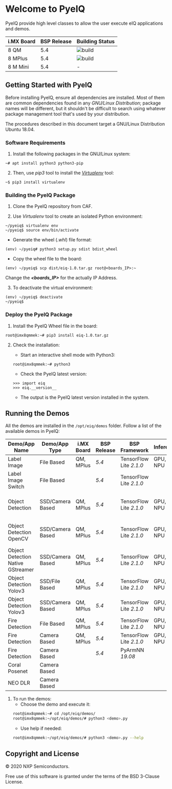 # Welcome to PyeIQ

PyeIQ provide high level classes to allow the user execute eIQ applications and demos.


| i.MX Board | BSP Release | Building Status |
|------------|-------------|-----------------|
| 8 QM       | 5.4         | ![build](https://img.shields.io/travis/asciidoctor/jekyll-asciidoc/master.svg "Build") |
| 8 MPlus    | 5.4         | ![build](https://img.shields.io/travis/asciidoctor/jekyll-asciidoc/master.svg "Build") |
| 8 M Mini   | 5.4         |         -        |

## Getting Started with PyeIQ

Before installing PyeIQ, ensure all dependencies are installed. Most of them are
common dependencies found in any _GNU/Linux Distribution_; package names will be
different, but it shouldn't be difficult to search using whatever package management
tool that's used by your distribution.

The procedures described in this document target a GNU/Linux Distribution Ubuntu 18.04.

### Software Requirements

1. Install the following packages in the GNU/Linux system:
```console
~# apt install python3 python3-pip
```

2. Then, use _pip3_ tool to install the [_Virtualenv_](https://virtualenv.pypa.io/en/latest/) tool:
```console
~$ pip3 install virtualenv
```

### Building the PyeIQ Package

1. Clone the PyeIQ repository from CAF.

2. Use _Virtualenv_ tool to create an isolated Python environment:
```console
~/pyeiq$ virtualenv env
~/pyeiq$ source env/bin/activate
```
   * Generate the wheel (_.whl_) file format:
   ```console
   (env) ~/pyeiq# python3 setup.py sdist bdist_wheel
   ```
  * Copy the wheel file to the board:
  ```console
  (env) ~/pyeiq$ scp dist/eiq-1.0.tar.gz root@<boards_IP>:~
  ```
  Change the _**<boards_IP>**_ for the actually IP Address.

3. To deactivate the virtual environment:
```console
(env) ~/pyeiq$ deactivate
~/pyeiq$
```

### Deploy the PyeIQ Package

1. Install the PyeIQ Wheel file in the board:
```console
root@imx8qmmek:~# pip3 install eiq-1.0.tar.gz
```

2. Check the installation:
    * Start an interactive shell mode with Python3:
    ```console
    root@imx8qmmek:~# python3
    ```

    * Check the PyeIQ latest version:
    ```console
    >>> import eiq
    >>> eiq.__version__
    ```

    * The output is the PyeIQ latest version installed in the system.

## Running the Demos

All the demos are installed in the `/opt/eiq/demos` folder. Follow a list of the
available demos in PyeIQ:

|  Demo/App Name                    |  Demo/App Type   | i.MX Board | BSP Release | BSP Framework           | Inference | Status |  Notes                                      |
|-----------------------------------|------------------|------------|-------------|-------------------------|-----------|--------|---------------------------------------------|
| Label Image                       | File Based       | QM, MPlus  | _5.4_       | TensorFlow Lite _2.1.0_ | GPU, NPU  | ![build](https://img.shields.io/travis/asciidoctor/jekyll-asciidoc/master.svg "Build")       |                                             |
| Label Image Switch                | File Based       |            | _5.4_       | TensorFlow Lite _2.1.0_ |           |        |                                             |
| Object Detection                  | SSD/Camera Based | QM, MPlus  | _5.4_       | TensorFlow Lite _2.1.0_ | GPU, NPU  | ![build](https://img.shields.io/travis/asciidoctor/jekyll-asciidoc/master.svg "Build")       | Works with low accuracy. Need better model. |
| Object Detection OpenCV           | SSD/Camera Based | QM, MPlus  | _5.4_       | TensorFlow Lite _2.1.0_ | GPU, NPU  | ![build](https://img.shields.io/travis/asciidoctor/jekyll-asciidoc/master.svg "Build")       | Higher accuracy than above one.             |
| Object Detection Native GStreamer | SSD/Camera Based | QM, MPlus  | _5.4_       | TensorFlow Lite _2.1.0_ | GPU, NPU  |        | Fixing undetermined GStreamer hangs.        |
| Object Detection Yolov3           | SSD/File Based   | QM, MPlus  | _5.4_       | TensorFlow Lite _2.1.0_ | GPU, NPU  |        | Pending issues.                             |
| Object Detection Yolov3           | SSD/Camera Based | QM, MPlus  | _5.4_       | TensorFlow Lite _2.1.0_ | GPU, NPU  |        | Pending issues.                             |
| Fire Detection                    | File Based       | QM, MPlus  | _5.4_       | TensorFlow Lite _2.1.0_ | GPU, NPU  | ![build](https://img.shields.io/travis/asciidoctor/jekyll-asciidoc/master.svg "Build")       |                                             |
| Fire Detection                    | Camera Based     | QM, MPlus  | _5.4_       | TensorFlow Lite _2.1.0_ | GPU, NPU  | ![build](https://img.shields.io/travis/asciidoctor/jekyll-asciidoc/master.svg "Build")       |                                             |
| Fire Detection                    | Camera Based     |            | _5.4_       | PyArmNN _19.08_         |           |        | Requires _19.11_                            |
| Coral Posenet                     |  Camera Based    |            |             |                         |           |        | Ongoing                                     |
| NEO DLR                           | Camera Based     |            |             |                         |           |        | Ongoing                                     |

1. To run the demos:
    * Choose the demo and execute it:
    ```bash
    root@imx8qmmek:~# cd /opt/eiq/demos/
    root@imx8qmmek:~/opt/eiq/demos/# python3 <demo>.py
    ```
    * Use help if needed:
    ```bash
    root@imx8qmmek:~/opt/eiq/demos/# python3 <demo>.py --help
   ```

## Copyright and License

© 2020 NXP Semiconductors.

Free use of this software is granted under the terms of the BSD 3-Clause License.
